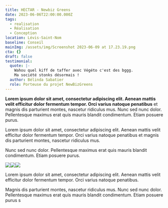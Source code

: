 ```yaml
---
title: HECTAR - Newbiz Greens
date: 2023-06-06T22:00:00.000Z
tags:
  - realisation
  - Réalisation
  - Conception
location: Lévis-Saint-Nom
baseline: Conseil
mainImg: /assets/img/Screenshot 2023-06-09 at 17.23.19.png
cta: {}
draft: false
testimonial:
  quote: |-
    Wahou quel kiff de taffer avec Végéto c'est des bggg.
    Ma société stonks désormais !
  author: Bélinda Sabatier
  role: Porteuse du projet NewBizGreens
---
```


**Lorem ipsum dolor sit amet, consectetur adipiscing elit. Aenean mattis velit efficitur dolor fermentum tempor. Orci varius natoque penatibus** et magnis dis parturient montes, nascetur ridiculus mus. Nunc sed nunc dolor. Pellentesque maximus erat quis mauris blandit condimentum. Etiam posuere purus.

Lorem ipsum dolor sit amet, consectetur adipiscing elit. Aenean mattis velit efficitur dolor fermentum tempor. Orci varius natoque penatibus et magnis dis parturient montes, nascetur ridiculus mus.

Nunc sed nunc dolor. Pellentesque maximus erat quis mauris blandit condimentum. Etiam posuere purus.

![](</assets/img/Screenshot 2023-06-09 at 17.27.48.png>)![](</assets/img/Screenshot 2023-06-09 at 17.27.52.png>)![](</assets/img/Screenshot 2023-06-09 at 17.27.55.png>)

Lorem ipsum dolor sit amet, consectetur adipiscing elit. Aenean mattis velit efficitur dolor fermentum tempor. Orci varius natoque penatibus.

Magnis dis parturient montes, nascetur ridiculus mus. Nunc sed nunc dolor. Pellentesque maximus erat quis mauris blandit condimentum. Etiam posuere purus s
